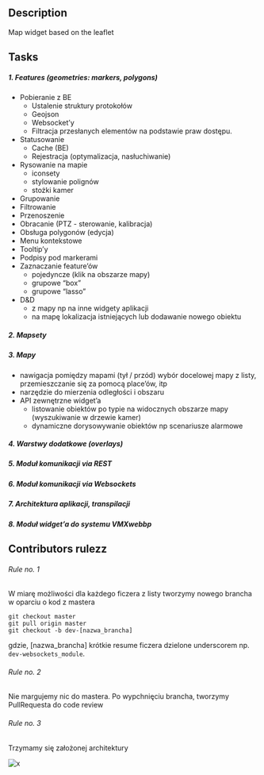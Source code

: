 Description
----------
Map widget based on the leaflet

Tasks
----------
##### 1. Features  (geometries: markers, polygons)
-	Pobieranie z BE
    -	Ustalenie struktury protokołów
    -	Geojson
    -	Websocket’y
    -	Filtracja przesłanych elementów na podstawie praw dostępu.
-	Statusowanie
    -	Cache (BE)
    -	Rejestracja (optymalizacja, nasłuchiwanie)
- Rysowanie na mapie
    -	iconsety
    -	stylowanie polignów
    -	stożki kamer
- Grupowanie 
- Filtrowanie
- Przenoszenie
- Obracanie (PTZ  - sterowanie, kalibracja)
- Obsługa polygonów (edycja)
- Menu kontekstowe
- Tooltip’y
- Podpisy pod markerami
- Zaznaczanie feature’ów
    - pojedyncze (klik na obszarze mapy)
    - grupowe “box”
    - grupowe “lasso”
- D&D
    - z mapy np na inne widgety aplikacji
    - na mapę lokalizacja istniejących lub dodawanie nowego obiektu

##### 2. Mapsety
##### 3. Mapy
- nawigacja pomiędzy mapami (tył / przód) wybór docelowej mapy z listy, przemieszczanie się za pomocą place’ów, itp
- narzędzie do mierzenia odległości i obszaru
- API zewnętrzne widget’a
    - listowanie obiektów po typie na widocznych obszarze mapy (wyszukiwanie w drzewie kamer)
    - dynamiczne dorysowywanie obiektów np scenariusze alarmowe

##### 4. Warstwy dodatkowe (overlays)
##### 5. Moduł komunikacji via REST
##### 6. Moduł komunikacji via Websockets
##### 7. Architektura aplikacji, transpilacji
##### 8. Moduł widget’a do systemu VMXwebbp

Contributors rulezz
----------
###### Rule no. 1
W miarę możliwości dla każdego ficzera z listy tworzymy nowego brancha w oparciu o kod z mastera
```
git checkout master
git pull origin master
git checkout -b dev-[nazwa_brancha]
```
gdzie, [nazwa_brancha] krótkie resume ficzera dzielone underscorem np. ``dev-websockets_module``.
###### Rule no. 2
Nie margujemy nic do mastera. Po wypchnięciu brancha, tworzymy PullRequesta do code review
###### Rule no. 3
Trzymamy się założonej architektury

![x](http://66.media.tumblr.com/94185caa6fa578cdf2492e62cb0666ab/tumblr_inline_o91sjrJiGK1raprkq_500.gif)
